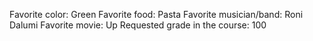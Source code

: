 Favorite color: Green
Favorite food: Pasta
Favorite musician/band: Roni Dalumi
Favorite movie: Up
Requested grade in the course: 100
